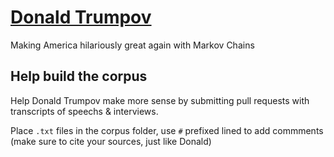# [Donald Trumpov](https://twitter.com/DonaldTrumpov)

Making America hilariously great again with Markov Chains

## Help build the corpus

Help Donald Trumpov make more sense by submitting pull requests with transcripts of speechs & interviews. 

Place `.txt` files in the corpus folder, use `#` prefixed lined to add commments (make sure to cite your sources, just like Donald)
